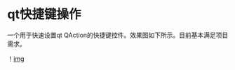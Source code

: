# qt快捷键操作 #
一个用于快速设置qt QAction的快捷键控件。效果图如下所示。目前基本满足项目需求。

！[img](https://github.com/WanderROS/qt_shortcut_keyseq/blob/master/display.gif?raw=true)
